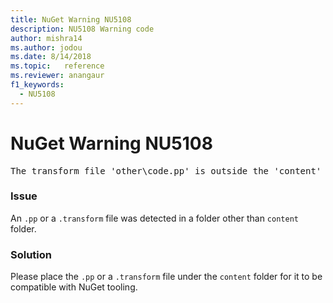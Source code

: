 ```yaml
---
title: NuGet Warning NU5108
description: NU5108 Warning code
author: mishra14
ms.author: jodou
ms.date: 8/14/2018
ms.topic:   reference
ms.reviewer: anangaur
f1_keywords: 
  - NU5108
---
```


# NuGet Warning NU5108
<pre>The transform file 'other\code.pp' is outside the 'content' folder and hence will not be transformed during installation of this package. Move it into the 'content' folder.</pre>

### Issue

An `.pp` or a `.transform` file was detected in a folder other than `content` folder.


### Solution

Please place the `.pp` or a `.transform`  file under the `content` folder for it to be compatible with NuGet tooling.

